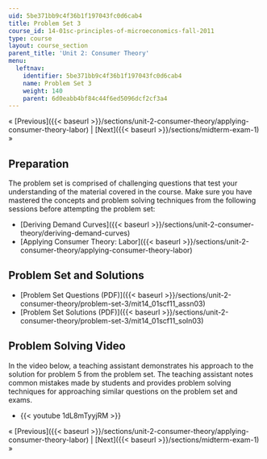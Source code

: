 ```yaml
---
uid: 5be371bb9c4f36b1f197043fc0d6cab4
title: Problem Set 3
course_id: 14-01sc-principles-of-microeconomics-fall-2011
type: course
layout: course_section
parent_title: 'Unit 2: Consumer Theory'
menu:
  leftnav:
    identifier: 5be371bb9c4f36b1f197043fc0d6cab4
    name: Problem Set 3
    weight: 140
    parent: 6d0eabb4bf84c44f6ed5096dcf2cf3a4
---
```


« [Previous]({{< baseurl >}}/sections/unit-2-consumer-theory/applying-consumer-theory-labor) | [Next]({{< baseurl >}}/sections/midterm-exam-1) »

Preparation
-----------

The problem set is comprised of challenging questions that test your understanding of the material covered in the course. Make sure you have mastered the concepts and problem solving techniques from the following sessions before attempting the problem set:

*   [Deriving Demand Curves]({{< baseurl >}}/sections/unit-2-consumer-theory/deriving-demand-curves)
*   [Applying Consumer Theory: Labor]({{< baseurl >}}/sections/unit-2-consumer-theory/applying-consumer-theory-labor)

Problem Set and Solutions
-------------------------

*   [Problem Set Questions (PDF)]({{< baseurl >}}/sections/unit-2-consumer-theory/problem-set-3/mit14_01scf11_assn03)
*   [Problem Set Solutions (PDF)]({{< baseurl >}}/sections/unit-2-consumer-theory/problem-set-3/mit14_01scf11_soln03)

Problem Solving Video
---------------------

In the video below, a teaching assistant demonstrates his approach to the solution for problem 5 from the problem set. The teaching assistant notes common mistakes made by students and provides problem solving techniques for approaching similar questions on the problem set and exams.

*   {{< youtube 1dL8mTyyjRM >}}

« [Previous]({{< baseurl >}}/sections/unit-2-consumer-theory/applying-consumer-theory-labor) | [Next]({{< baseurl >}}/sections/midterm-exam-1) »
